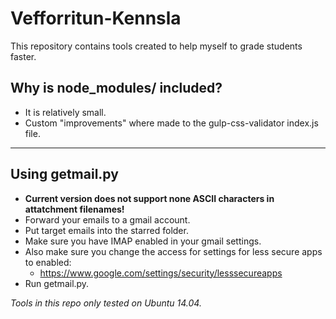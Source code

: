 Vefforritun-Kennsla
===================

This repository contains tools created to help myself to grade students faster.


Why is node_modules/ included?
------------------------------

- It is relatively small.
- Custom "improvements" where made to the gulp-css-validator index.js file.

---


Using getmail.py
----------------

- **Current version does not support none ASCII characters in attatchment filenames!**
- Forward your emails to a gmail account.
- Put target emails into the starred folder.
- Make sure you have IMAP enabled in your gmail settings.
- Also make sure you change the access for settings for less secure apps to enabled:
    - https://www.google.com/settings/security/lesssecureapps
- Run getmail.py.




_Tools in this repo only tested on Ubuntu 14.04._
